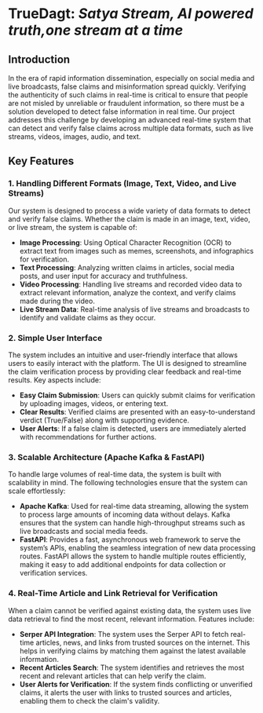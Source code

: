 # TrueDagt: *Satya Stream, AI powered truth,one stream at a time*

## Introduction

In the era of rapid information dissemination, especially on social media and live broadcasts, false claims and misinformation spread quickly. Verifying the authenticity of such claims in real-time is critical to ensure that people are not misled by unreliable or fraudulent information, 
so there must be a solution developed to detect false information in real time. Our project addresses this challenge by developing an advanced real-time system that can detect and verify false claims across multiple data formats, such as live streams, videos, images, audio, and text.

## Key Features

### 1. **Handling Different Formats (Image, Text, Video, and Live Streams)**

Our system is designed to process a wide variety of data formats to detect and verify false claims. Whether the claim is made in an image, text, video, or live stream, the system is capable of:

- **Image Processing**: Using Optical Character Recognition (OCR) to extract text from images such as memes, screenshots, and infographics for verification.
- **Text Processing**: Analyzing written claims in articles, social media posts, and user input for accuracy and truthfulness.
- **Video Processing**: Handling live streams and recorded video data to extract relevant information, analyze the context, and verify claims made during the video.
- **Live Stream Data**: Real-time analysis of live streams and broadcasts to identify and validate claims as they occur.

### 2. **Simple User Interface**

The system includes an intuitive and user-friendly interface that allows users to easily interact with the platform. The UI is designed to streamline the claim verification process by providing clear feedback and real-time results. Key aspects include:

- **Easy Claim Submission**: Users can quickly submit claims for verification by uploading images, videos, or entering text.
- **Clear Results**: Verified claims are presented with an easy-to-understand verdict (True/False) along with supporting evidence.
- **User Alerts**: If a false claim is detected, users are immediately alerted with recommendations for further actions.


### 3. **Scalable Architecture (Apache Kafka & FastAPI)**

To handle large volumes of real-time data, the system is built with scalability in mind. The following technologies ensure that the system can scale effortlessly:

- **Apache Kafka**: Used for real-time data streaming, allowing the system to process large amounts of incoming data without delays. Kafka ensures that the system can handle high-throughput streams such as live broadcasts and social media feeds.
- **FastAPI**: Provides a fast, asynchronous web framework to serve the system’s APIs, enabling the seamless integration of new data processing routes. FastAPI allows the system to handle multiple routes efficiently, making it easy to add additional endpoints for data collection or verification services.


### 4. **Real-Time Article and Link Retrieval for Verification**

When a claim cannot be verified against existing data, the system uses live data retrieval to find the most recent, relevant information. Features include:
- **Serper API Integration**: The system uses the Serper API to fetch real-time articles, news, and links from trusted sources on the internet. This helps in verifying claims by matching them against the latest available information.
- **Recent Articles Search**: The system identifies and retrieves the most recent and relevant articles that can help verify the claim.
- **User Alerts for Verification**: If the system finds conflicting or unverified claims, it alerts the user with links to trusted sources and articles, enabling them to check the claim's validity.
